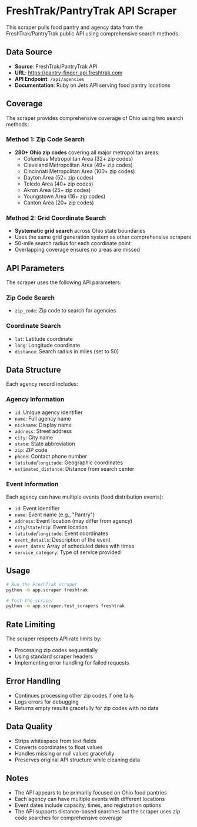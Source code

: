 # FreshTrak/PantryTrak API Scraper

This scraper pulls food pantry and agency data from the FreshTrak/PantryTrak public API using comprehensive search methods.

## Data Source

- **Source**: FreshTrak/PantryTrak API
- **URL**: https://pantry-finder-api.freshtrak.com
- **API Endpoint**: `/api/agencies`
- **Documentation**: Ruby on Jets API serving food pantry locations

## Coverage

The scraper provides comprehensive coverage of Ohio using two search methods:

### Method 1: Zip Code Search
- **280+ Ohio zip codes** covering all major metropolitan areas:
  - Columbus Metropolitan Area (32+ zip codes)
  - Cleveland Metropolitan Area (49+ zip codes)
  - Cincinnati Metropolitan Area (100+ zip codes)
  - Dayton Area (52+ zip codes)
  - Toledo Area (40+ zip codes)
  - Akron Area (25+ zip codes)
  - Youngstown Area (16+ zip codes)
  - Canton Area (20+ zip codes)

### Method 2: Grid Coordinate Search
- **Systematic grid search** across Ohio state boundaries
- Uses the same grid generation system as other comprehensive scrapers
- 50-mile search radius for each coordinate point
- Overlapping coverage ensures no areas are missed

## API Parameters

The scraper uses the following API parameters:

### Zip Code Search
- `zip_code`: Zip code to search for agencies

### Coordinate Search
- `lat`: Latitude coordinate
- `long`: Longitude coordinate
- `distance`: Search radius in miles (set to 50)

## Data Structure

Each agency record includes:

### Agency Information
- `id`: Unique agency identifier
- `name`: Full agency name
- `nickname`: Display name
- `address`: Street address
- `city`: City name
- `state`: State abbreviation
- `zip`: ZIP code
- `phone`: Contact phone number
- `latitude`/`longitude`: Geographic coordinates
- `estimated_distance`: Distance from search center

### Event Information
Each agency can have multiple events (food distribution events):
- `id`: Event identifier
- `name`: Event name (e.g., "Pantry")
- `address`: Event location (may differ from agency)
- `city`/`state`/`zip`: Event location
- `latitude`/`longitude`: Event coordinates
- `event_details`: Description of the event
- `event_dates`: Array of scheduled dates with times
- `service_category`: Type of service provided

## Usage

```bash
# Run the FreshTrak scraper
python -m app.scraper freshtrak

# Test the scraper
python -m app.scraper.test_scrapers freshtrak
```

## Rate Limiting

The scraper respects API rate limits by:
- Processing zip codes sequentially
- Using standard scraper headers
- Implementing error handling for failed requests

## Error Handling

- Continues processing other zip codes if one fails
- Logs errors for debugging
- Returns empty results gracefully for zip codes with no data

## Data Quality

- Strips whitespace from text fields
- Converts coordinates to float values
- Handles missing or null values gracefully
- Preserves original API structure while cleaning data

## Notes

- The API appears to be primarily focused on Ohio food pantries
- Each agency can have multiple events with different locations
- Event dates include capacity, times, and registration options
- The API supports distance-based searches but the scraper uses zip code searches for comprehensive coverage